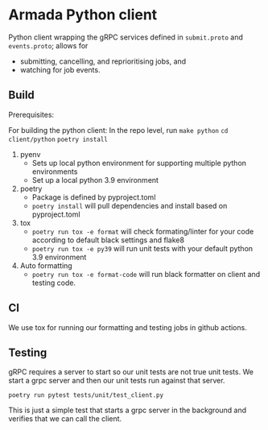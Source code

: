# Armada Python client


Python client wrapping the gRPC services defined in `submit.proto` and `events.proto`; allows for

- submitting, cancelling, and reprioritising jobs, and
- watching for job events.


## Build
Prerequisites:

For building the python client:
In the repo level, run `make python`
`cd client/python`
`poetry install`

1) pyenv
    - Sets up local python environment for supporting multiple python environments
    - Set up a local python 3.9 environment
2) poetry
    - Package is defined by pyproject.toml
    - `poetry install` will pull dependencies and install based on pyproject.toml
3) tox
    - `poetry run tox -e format` will check formating/linter for your code according to default black settings and flake8
    - `poetry run tox -e py39` will run unit tests with your default python 3.9 environment
4) Auto formatting
    - `poetry run tox -e format-code` will run black formatter on client and testing code.
## CI

We use tox for running our formatting and testing jobs in github actions.


## Testing
gRPC requires a server to start so our unit tests are not true unit tests.  We start a grpc server and then our unit tests run against that server.

`poetry run pytest tests/unit/test_client.py`

This is just a simple test that starts a grpc server in the background and verifies that we can call the client.

